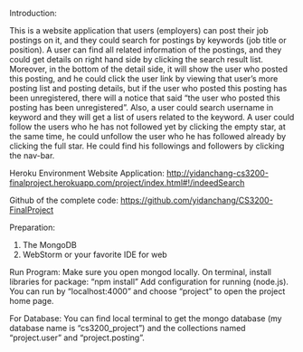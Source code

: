 Introduction:

This is a website application that users (employers) can post their job postings on it, and they could search for postings by keywords (job title or position). A user can find all related information of the postings, and they could get details on right hand side by clicking the search result list. Moreover, in the bottom of the detail side, it will show the user who posted this posting, and he could click the user link by viewing that user’s more posting list and posting details, but if the user who posted this posting has been unregistered, there will a notice that said “the user who posted this posting has been unregistered”. Also, a user could search username in keyword and they will get a list of users related to the keyword. A user could follow the users who he has not followed yet by clicking the empty star, at the same time, he could unfollow the user who he has followed already by clicking the full star. He could find his followings and followers by clicking the nav-bar.

Heroku Environment Website Application:
http://yidanchang-cs3200-finalproject.herokuapp.com/project/index.html#!/indeedSearch

Github of the complete code:
https://github.com/yidanchang/CS3200-FinalProject


Preparation:
1.	The MongoDB
2.	WebStorm or your favorite IDE for web


Run Program:
Make sure you open mongod locally.
On terminal, install libraries for package: “npm install”
Add configuration for running (node.js).
You can run by “localhost:4000” and choose “project” to open the project home page.

For Database:
You can find local terminal to get the mongo database (my database name is “cs3200_project”) and the collections named “project.user” and “project.posting”.



